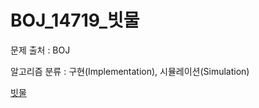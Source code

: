 # BOJ_14719_빗물
문제 출처 : BOJ

알고리즘 분류 : 구현(Implementation), 시뮬레이션(Simulation)

[빗물](https://www.acmicpc.net/problem/14719)